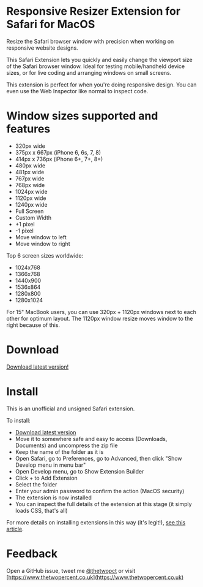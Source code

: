 Responsive Resizer Extension for Safari for MacOS
============

Resize the Safari browser window with precision when working on responsive website designs.

This Safari Extension lets you quickly and easily  change the viewport size of the Safari browser window. Ideal for testing mobile/handheld device sizes, or for live coding and arranging windows on small screens.

This extension is perfect for when you're doing responsive design. You can even use the Web Inspector like normal to inspect code.

Window sizes supported and features
============
- 320px wide
- 375px x 667px (iPhone 6, 6s, 7, 8)
- 414px x 736px (iPhone 6+, 7+, 8+)
- 480px wide
- 481px wide
- 767px wide
- 768px wide
- 1024px wide
- 1120px wide
- 1240px wide
- Full Screen
- Custom Width
- +1 pixel
- -1 pixel
- Move window to left
- Move window to right

Top 6 screen sizes worldwide:
- 1024x768
- 1366x768
- 1440x900
- 1536x864
- 1280x800
- 1280x1024

For 15" MacBook users, you can use 320px + 1120px windows next to each other for optimum layout. The 1120px window resize moves window to the right because of this.

Download
============

[Download latest version!](https://github.com/thetwopct/Responsive-Resizer-Extension-for-Safari/raw/master/ResponsiveResizerSafari.safariextension.zip)

Install
============

This is an unofficial and unsigned Safari extension.

To install:
- [Download latest version](https://github.com/thetwopct/Responsive-Resizer-Extension-for-Safari/raw/master/ResponsiveResizerSafari.safariextension.zip)
- Move it to somewhere safe and easy to access (Downloads, Documents) and uncompress the zip file
- Keep the name of the folder as it is
- Open Safari, go to Preferences, go to Advanced, then click "Show Develop menu in menu bar"
- Open Develop menu, go to Show Extension Builder
- Click + to Add Extension
- Select the folder
- Enter your admin password to confirm the action (MacOS security)
- The extension is now installed
- You can inspect the full details of the extension at this stage (it simply loads CSS, that's all)

For more details on installing extensions in this way (it's legit!), [see this article](https://georgegarside.com/blog/macos/install-any-safari-extension-macos-mojave/).

Feedback
============

Open a GitHub issue, tweet me [@thetwopct](https://twitter.com/thetwopct) or visit [https://www.thetwopercent.co.uk](https://www.thetwopercent.co.uk)

